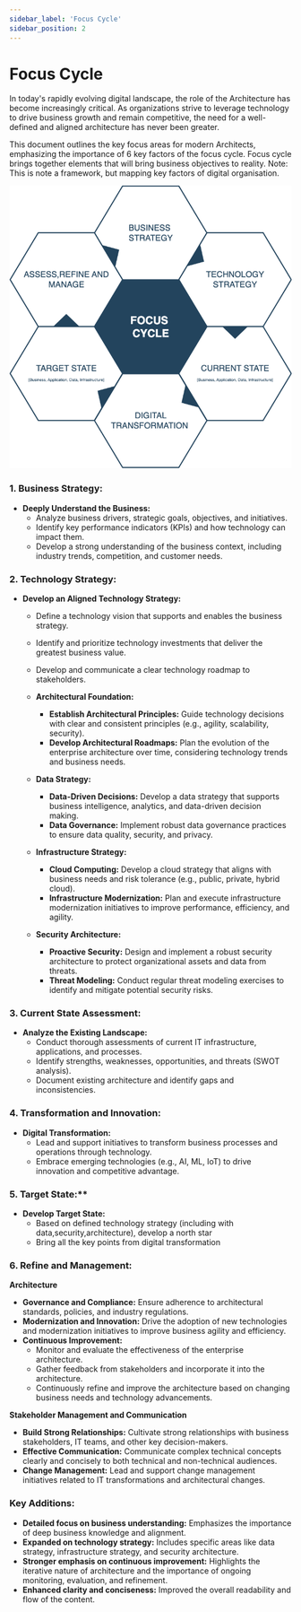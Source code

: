 ```yaml
---
sidebar_label: 'Focus Cycle'
sidebar_position: 2
---
```



# Focus Cycle

In today's rapidly evolving digital landscape, the role of the Architecture has become increasingly critical. As organizations strive to leverage technology to drive business growth and remain competitive, the need for a well-defined and aligned architecture has never been greater.

This document outlines the key focus areas for modern Architects, emphasizing the importance of 6 key factors of the focus cycle.
Focus cycle brings together elements that will bring business objectives to reality. Note: This is note a framework, but mapping key factors of digital organisation. 

![Sidecar](../../docs/design/img/focuscycle.png)


### 1. Business Strategy:

* **Deeply Understand the Business:**
    * Analyze business drivers, strategic goals, objectives, and initiatives.
    * Identify key performance indicators (KPIs) and how technology can impact them.
    * Develop a strong understanding of the business context, including industry trends, competition, and customer needs.

### 2. Technology Strategy:

* **Develop an Aligned Technology Strategy:**
    * Define a technology vision that supports and enables the business strategy.
    * Identify and prioritize technology investments that deliver the greatest business value.
    * Develop and communicate a clear technology roadmap to stakeholders.

    * **Architectural Foundation:**
        * **Establish Architectural Principles:** Guide technology decisions with clear and consistent principles (e.g., agility, scalability, security).
        * **Develop Architectural Roadmaps:** Plan the evolution of the enterprise architecture over time, considering technology trends and business needs.

    * **Data Strategy:**
        * **Data-Driven Decisions:** Develop a data strategy that supports business intelligence, analytics, and data-driven decision making.
        * **Data Governance:** Implement robust data governance practices to ensure data quality, security, and privacy.

    * **Infrastructure Strategy:**
        * **Cloud Computing:** Develop a cloud strategy that aligns with business needs and risk tolerance (e.g., public, private, hybrid cloud).
        * **Infrastructure Modernization:** Plan and execute infrastructure modernization initiatives to improve performance, efficiency, and agility.

    * **Security Architecture:**
        * **Proactive Security:** Design and implement a robust security architecture to protect organizational assets and data from threats.
        * **Threat Modeling:** Conduct regular threat modeling exercises to identify and mitigate potential security risks.

### 3. Current State Assessment:

* **Analyze the Existing Landscape:** 
    * Conduct thorough assessments of current IT infrastructure, applications, and processes.
    * Identify strengths, weaknesses, opportunities, and threats (SWOT analysis).
    * Document existing architecture and identify gaps and inconsistencies.

### 4. Transformation and Innovation:

* **Digital Transformation:** 
    * Lead and support initiatives to transform business processes and operations through technology.
    * Embrace emerging technologies (e.g., AI, ML, IoT) to drive innovation and competitive advantage.

### 5. Target State:**

* **Develop Target State:** 
    * Based on defined technology strategy (including with data,security,architecture), develop a north star
    * Bring all the key points from  digital transformation 

### 6. Refine and Management:
**Architecture**

* **Governance and Compliance:** Ensure adherence to architectural standards, policies, and industry regulations.
* **Modernization and Innovation:** Drive the adoption of new technologies and modernization initiatives to improve business agility and efficiency.
* **Continuous Improvement:** 
    * Monitor and evaluate the effectiveness of the enterprise architecture.
    * Gather feedback from stakeholders and incorporate it into the architecture.
    * Continuously refine and improve the architecture based on changing business needs and technology advancements.

**Stakeholder Management and Communication**

* **Build Strong Relationships:** Cultivate strong relationships with business stakeholders, IT teams, and other key decision-makers.
* **Effective Communication:** Communicate complex technical concepts clearly and concisely to both technical and non-technical audiences.
* **Change Management:** Lead and support change management initiatives related to IT transformations and architectural changes.

### Key Additions:

* **Detailed focus on business understanding:** Emphasizes the importance of deep business knowledge and alignment.
* **Expanded on technology strategy:** Includes specific areas like data strategy, infrastructure strategy, and security architecture.
* **Stronger emphasis on continuous improvement:** Highlights the iterative nature of architecture and the importance of ongoing monitoring, evaluation, and refinement.
* **Enhanced clarity and conciseness:** Improved the overall readability and flow of the content.


